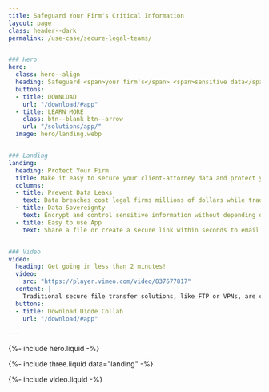 ```yaml
---
title: Safeguard Your Firm's Critical Information
layout: page
class: header--dark
permalink: /use-case/secure-legal-teams/


### Hero
hero:
  class: hero--align
  heading: Safeguard <span>your firm's</span> <span>sensitive data</span>.
  buttons:
  - title: DOWNLOAD
    url: "/download/#app"
  - title: LEARN MORE
    class: btn--blank btn--arrow
    url: "/solutions/app/"
  image: hero/landing.webp


### Landing
landing:
  heading: Protect Your Firm
  title: Make it easy to secure your client-attorney data and protect yourself from costly data breaches.
  columns:
  - title: Prevent Data Leaks
    text: Data breaches cost legal firms millions of dollars while traditional FTP or VPN security measures make it challenging to work efficiently.   
  - title: Data Sovereignty
    text: Encrypt and control sensitive information without depending on services that expose your firm to third-party risks.
  - title: Easy to use App
    text: Share a file or create a secure link within seconds to email or text to clients – enhancing your client-attorney services and processes – without the need for costly IT administration. 


### Video
video:
  heading: Get going in less than 2 minutes!
  video:
    src: "https://player.vimeo.com/video/837677817"
  content: |
    Traditional secure file transfer solutions, like FTP or VPNs, are costly to setup and maintain. Modern cloud storage solutions don't have the level of security and privacy required for client-attorney privileges. If you need to share or receive sensitive files and data with your clients, Diode may be the perfect solution.
  buttons:
  - title: Download Diode Collab
    url: "/download/#app"

---
```


{%- include hero.liquid -%}

{%- include three.liquid data="landing" -%}

{%- include video.liquid -%}
